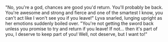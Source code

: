 "No, you're a god, chances are good you'd return. You'll probably be back. You're awesome and strong and fierce and one of the smartest I know, you can't act like I won't see you if you leave!" Lyva snarled, lunging upright as her emotions suddenly boiled over. "You're not getting the sword back unless you promise to try and return if you leave! If not... then it's part of you, I deserve to keep part of you! Well, not deserve, but I want to!"